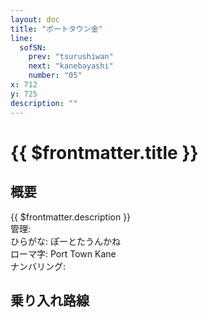 ```yaml
---
layout: doc
title: "ポートタウン金"
line:
  sofSN:
    prev: "tsurushiwan"
    next: "kanebayashi"
    number: "05"
x: 712
y: 725
description: ""
---
```



# {{ $frontmatter.title }} <ViewinMap />
<!-- ![駅の写真の説明](駅の写真のURL) -->

<Family />

## 概要
{{ $frontmatter.description }}  
管理:   
ひらがな: ぽーとたうんかね  
ローマ字: Port Town Kane  
ナンバリング: <Numberling />

## 乗り入れ路線
<LineInfo />